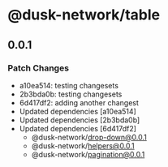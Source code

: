 # @dusk-network/table

## 0.0.1
### Patch Changes

- a10ea514: testing changesets
- 2b3bda0b: testing changesets
- 6d417df2: adding another changest
- Updated dependencies [a10ea514]
- Updated dependencies [2b3bda0b]
- Updated dependencies [6d417df2]
  - @dusk-network/drop-down@0.0.1
  - @dusk-network/helpers@0.0.1
  - @dusk-network/pagination@0.0.1
